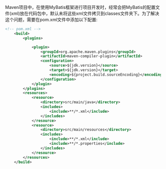 Maven项目中，在使用MyBatis框架进行项目开发时，经常会把MyBatis的配置文件(xml)放在代码包中，默认未将这些xml文件拷贝到classes文件夹下。为了解决这个问题，需要在pom.xml文件中添加以下配置:
```xml
<!-- pom.xml -->
	<build>
		<plugins>

			<plugin>
				<groupId>org.apache.maven.plugins</groupId>
				<artifactId>maven-compiler-plugin</artifactId>
				<configuration>
					<source>${jdk.version}</source>
					<target>${jdk.version}</target>
					<encoding>${project.build.sourceEncoding}</encoding>
				</configuration>
			</plugin>
		</plugins>
		<resources>
			<resource>
				<directory>src/main/java</directory>
				<includes>
					<include>**/*.xml</include>
				</includes>
			</resource>
			<resource>
				<directory>src/main/resources</directory>
				<includes>
					<include>**/*.xml</include>
					<include>**/*.properties</include>
				</includes>
			</resource>
		</resources>
	</build>
```
